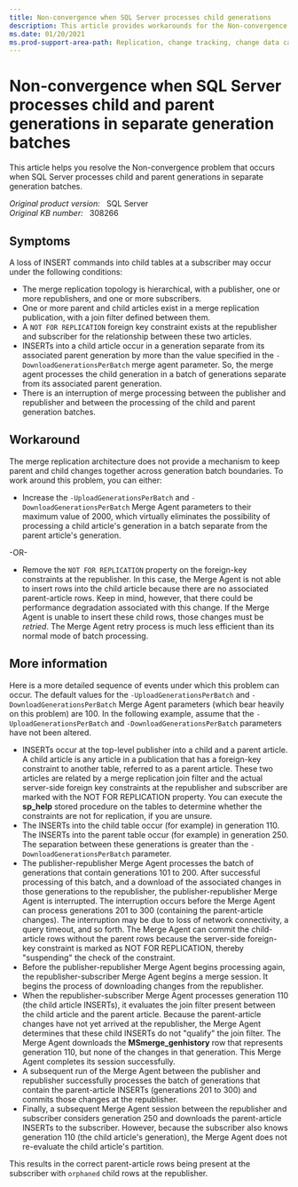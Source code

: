 ```yaml
---
title: Non-convergence when SQL Server processes child generations
description: This article provides workarounds for the Non-convergence problem that occurs when SQL Server processes child and parent generations in separate generation batches.
ms.date: 01/20/2021
ms.prod-support-area-path: Replication, change tracking, change data capture
---
```

# Non-convergence when SQL Server processes child and parent generations in separate generation batches

This article helps you resolve the Non-convergence problem that occurs when SQL Server processes child and parent generations in separate generation batches.

_Original product version:_ &nbsp; SQL Server  
_Original KB number:_ &nbsp; 308266

## Symptoms

A loss of INSERT commands into child tables at a subscriber may occur under the following conditions:

- The merge replication topology is hierarchical, with a publisher, one or more republishers, and one or more subscribers.
- One or more parent and child articles exist in a merge replication publication, with a join filter defined between them.
- A `NOT FOR REPLICATION` foreign key constraint exists at the republisher and subscriber for the relationship between these two articles.
- INSERTs into a child article occur in a generation separate from its associated parent generation by more than the value specified in the `-DownloadGenerationsPerBatch` merge agent parameter. So, the merge agent processes the child generation in a batch of generations separate from its associated parent generation.
- There is an interruption of merge processing between the publisher and republisher and between the processing of the child and parent generation batches.

## Workaround

The merge replication architecture does not provide a mechanism to keep parent and child changes together across generation batch boundaries. To work around this problem, you can either:

- Increase the `-UploadGenerationsPerBatch` and `-DownloadGenerationsPerBatch` Merge Agent parameters to their maximum value of 2000, which virtually eliminates the possibility of processing a child article's generation in a batch separate from the parent article's generation.

-OR-

- Remove the `NOT FOR REPLICATION` property on the foreign-key constraints at the republisher. In this case, the Merge Agent is not able to insert rows into the child article because there are no associated parent-article rows. Keep in mind, however, that there could be performance degradation associated with this change. If the Merge Agent is unable to insert these child rows, those changes must be *retried*. The Merge Agent retry process is much less efficient than its normal mode of batch processing.

## More information

Here is a more detailed sequence of events under which this problem can occur. The default values for the `-UploadGenerationsPerBatch` and `-DownloadGenerationsPerBatch` Merge Agent parameters (which bear heavily on this problem) are 100. In the following example, assume that the `-UploadGenerationsPerBatch` and `-DownloadGenerationsPerBatch` parameters have not been altered.

- INSERTs occur at the top-level publisher into a child and a parent article. A child article is any article in a publication that has a foreign-key constraint to another table, referred to as a parent article. These two articles are related by a merge replication join filter and the actual server-side foreign key constraints at the republisher and subscriber are marked with the NOT FOR REPLICATION property. You can execute the **sp_help** stored procedure on the tables to determine whether the constraints are not for replication, if you are unsure.
- The INSERTs into the child table occur (for example) in generation 110. The INSERTs into the parent table occur (for example) in generation 250. The separation between these generations is greater than the `-DownloadGenerationsPerBatch` parameter.
- The publisher-republisher Merge Agent processes the batch of generations that contain generations 101 to 200. After successful processing of this batch, and a download of the associated changes in those generations to the republisher, the publisher-republisher Merge Agent is interrupted. The interruption occurs before the Merge Agent can process generations 201 to 300 (containing the parent-article changes). The interruption may be due to loss of network connectivity, a query timeout, and so forth. The Merge Agent can commit the child-article rows without the parent rows because the server-side foreign-key constraint is marked as NOT FOR REPLICATION, thereby "suspending" the check of the constraint.
- Before the publisher-republisher Merge Agent begins processing again, the republisher-subscriber Merge Agent begins a merge session. It begins the process of downloading changes from the republisher.
- When the republisher-subscriber Merge Agent processes generation 110 (the child article INSERTs), it evaluates the join filter present between the child article and the parent article. Because the parent-article changes have not yet arrived at the republisher, the Merge Agent determines that these child INSERTs do not "qualify" the join filter. The Merge Agent downloads the **MSmerge_genhistory** row that represents generation 110, but none of the changes in that generation. This Merge Agent completes its session successfully.
- A subsequent run of the Merge Agent between the publisher and republisher successfully processes the batch of generations that contain the parent-article INSERTs (generations 201 to 300) and commits those changes at the republisher.
- Finally, a subsequent Merge Agent session between the republisher and subscriber considers generation 250 and downloads the parent-article INSERTs to the subscriber. However, because the subscriber also knows generation 110 (the child article's generation), the Merge Agent does not re-evaluate the child article's partition.

This results in the correct parent-article rows being present at the subscriber with `orphaned` child rows at the republisher.
